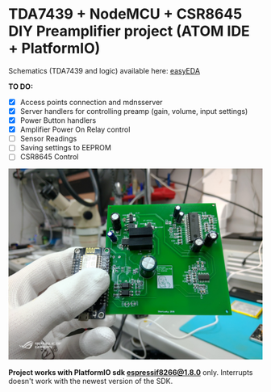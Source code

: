 # TDA7439 + NodeMCU + CSR8645 DIY Preamplifier project (ATOM IDE + PlatformIO)

Schematics (TDA7439 and logic) available here: [easyEDA](https://easyeda.com/fxndstrs/tda7439)


  **TO DO:**
- [x] Access points connection and mdnsserver
- [x] Server handlers for controlling preamp (gain, volume, input settings)
- [x] Power Button handlers
- [x] Amplifier Power On Relay control
- [ ] Sensor Readings
- [ ] Saving settings to EEPROM
- [ ] CSR8645 Control

![PCB](/PCB.JPG)


**Project works with PlatformIO sdk espressif8266@1.8.0**
only. Interrupts doesn't work with the newest version of the SDK.
